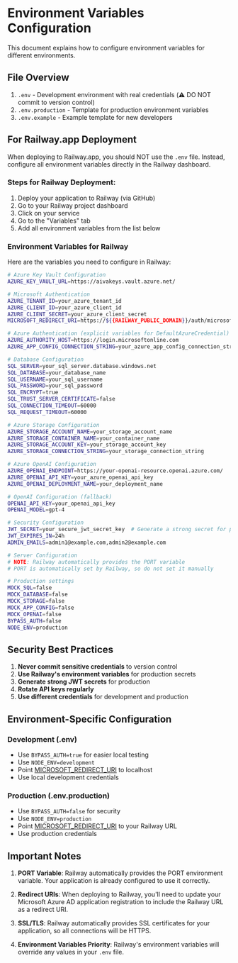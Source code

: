 # Environment Variables Configuration

This document explains how to configure environment variables for different environments.

## File Overview

1. `.env` - Development environment with real credentials (⚠️ DO NOT commit to version control)
2. `.env.production` - Template for production environment variables
3. `.env.example` - Example template for new developers

## For Railway.app Deployment

When deploying to Railway.app, you should NOT use the `.env` file. Instead, configure all environment variables directly in the Railway dashboard.

### Steps for Railway Deployment:

1. Deploy your application to Railway (via GitHub)
2. Go to your Railway project dashboard
3. Click on your service
4. Go to the "Variables" tab
5. Add all environment variables from the list below

### Environment Variables for Railway

Here are the variables you need to configure in Railway:

```bash
# Azure Key Vault Configuration
AZURE_KEY_VAULT_URL=https://aivakeys.vault.azure.net/

# Microsoft Authentication
AZURE_TENANT_ID=your_azure_tenant_id
AZURE_CLIENT_ID=your_azure_client_id
AZURE_CLIENT_SECRET=your_azure_client_secret
MICROSOFT_REDIRECT_URI=https://${{RAILWAY_PUBLIC_DOMAIN}}/auth/microsoft/callback

# Azure Authentication (explicit variables for DefaultAzureCredential)
AZURE_AUTHORITY_HOST=https://login.microsoftonline.com
AZURE_APP_CONFIG_CONNECTION_STRING=your_azure_app_config_connection_string

# Database Configuration
SQL_SERVER=your_sql_server.database.windows.net
SQL_DATABASE=your_database_name
SQL_USERNAME=your_sql_username
SQL_PASSWORD=your_sql_password
SQL_ENCRYPT=true
SQL_TRUST_SERVER_CERTIFICATE=false
SQL_CONNECTION_TIMEOUT=60000
SQL_REQUEST_TIMEOUT=60000

# Azure Storage Configuration
AZURE_STORAGE_ACCOUNT_NAME=your_storage_account_name
AZURE_STORAGE_CONTAINER_NAME=your_container_name
AZURE_STORAGE_ACCOUNT_KEY=your_storage_account_key
AZURE_STORAGE_CONNECTION_STRING=your_storage_connection_string

# Azure OpenAI Configuration
AZURE_OPENAI_ENDPOINT=https://your-openai-resource.openai.azure.com/
AZURE_OPENAI_API_KEY=your_azure_openai_api_key
AZURE_OPENAI_DEPLOYMENT_NAME=your_deployment_name

# OpenAI Configuration (fallback)
OPENAI_API_KEY=your_openai_api_key
OPENAI_MODEL=gpt-4

# Security Configuration
JWT_SECRET=your_secure_jwt_secret_key  # Generate a strong secret for production
JWT_EXPIRES_IN=24h
ADMIN_EMAILS=admin1@example.com,admin2@example.com

# Server Configuration
# NOTE: Railway automatically provides the PORT variable
# PORT is automatically set by Railway, so do not set it manually

# Production settings
MOCK_SQL=false
MOCK_DATABASE=false
MOCK_STORAGE=false
MOCK_APP_CONFIG=false
MOCK_OPENAI=false
BYPASS_AUTH=false
NODE_ENV=production
```

## Security Best Practices

1. **Never commit sensitive credentials** to version control
2. **Use Railway's environment variables** for production secrets
3. **Generate strong JWT secrets** for production
4. **Rotate API keys regularly**
5. **Use different credentials** for development and production

## Environment-Specific Configuration

### Development (.env)
- Use `BYPASS_AUTH=true` for easier local testing
- Use `NODE_ENV=development`
- Point [MICROSOFT_REDIRECT_URI](file://c:\Users\sudhe\Downloads\AIVAMobile%201%202\server\src\index.ts#L32-L32) to localhost
- Use local development credentials

### Production (.env.production)
- Use `BYPASS_AUTH=false` for security
- Use `NODE_ENV=production`
- Point [MICROSOFT_REDIRECT_URI](file://c:\Users\sudhe\Downloads\AIVAMobile%201%202\server\src\index.ts#L32-L32) to your Railway URL
- Use production credentials

## Important Notes

1. **PORT Variable**: Railway automatically provides the PORT environment variable. Your application is already configured to use it correctly.

2. **Redirect URIs**: When deploying to Railway, you'll need to update your Microsoft Azure AD application registration to include the Railway URL as a redirect URI.

3. **SSL/TLS**: Railway automatically provides SSL certificates for your application, so all connections will be HTTPS.

4. **Environment Variables Priority**: Railway's environment variables will override any values in your `.env` file.